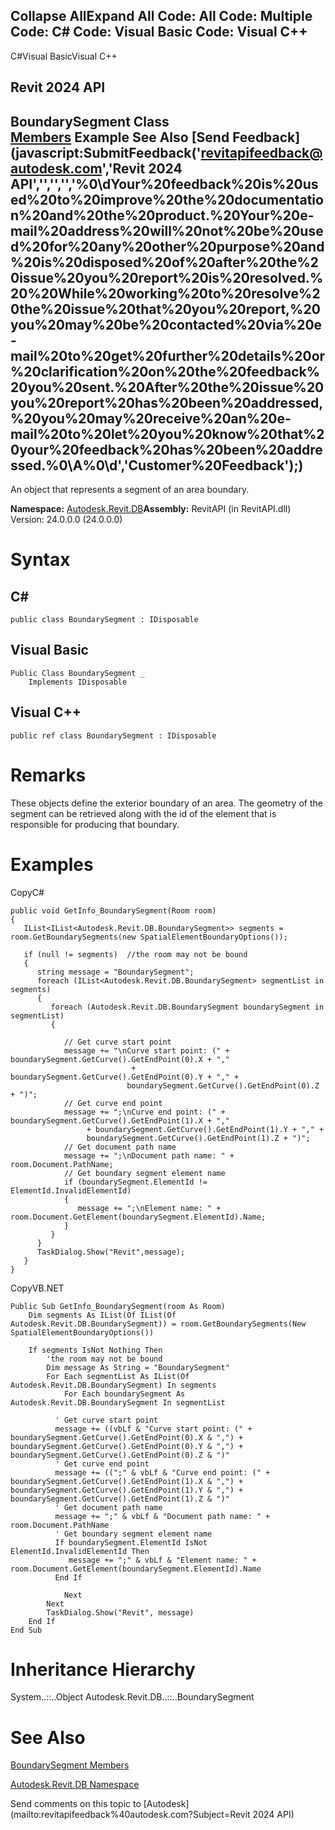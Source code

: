 ﻿

Collapse AllExpand All Code: All Code: Multiple Code: C# Code: Visual Basic Code: Visual C++   
---  
  
C#Visual BasicVisual C++

Revit 2024 API  
---  
BoundarySegment Class  
[Members](3661349e-41e4-b2d7-5c4a-21e002d6b762.md) Example See Also [Send Feedback](javascript:SubmitFeedback\('revitapifeedback@autodesk.com','Revit 2024 API','','','','%0\\dYour%20feedback%20is%20used%20to%20improve%20the%20documentation%20and%20the%20product.%20Your%20e-mail%20address%20will%20not%20be%20used%20for%20any%20other%20purpose%20and%20is%20disposed%20of%20after%20the%20issue%20you%20report%20is%20resolved.%20%20While%20working%20to%20resolve%20the%20issue%20that%20you%20report,%20you%20may%20be%20contacted%20via%20e-mail%20to%20get%20further%20details%20or%20clarification%20on%20the%20feedback%20you%20sent.%20After%20the%20issue%20you%20report%20has%20been%20addressed,%20you%20may%20receive%20an%20e-mail%20to%20let%20you%20know%20that%20your%20feedback%20has%20been%20addressed.%0\\A%0\\d','Customer%20Feedback'\);)  
---  
  
An object that represents a segment of an area boundary. 

**Namespace:** [Autodesk.Revit.DB](87546ba7-461b-c646-cbb1-2cb8f5bff8b2.md)**Assembly:** RevitAPI (in RevitAPI.dll) Version: 24.0.0.0 (24.0.0.0)

# Syntax

C#  
---  
      
    
    public class BoundarySegment : IDisposable  
  
Visual Basic  
---  
      
    
    Public Class BoundarySegment _
    	Implements IDisposable  
  
Visual C++  
---  
      
    
    public ref class BoundarySegment : IDisposable  
  
# Remarks

These objects define the exterior boundary of an area. The geometry of the segment can be retrieved along with the id of the element that is responsible for producing that boundary. 

# Examples

CopyC#
    
    
    public void GetInfo_BoundarySegment(Room room)
    {
       IList<IList<Autodesk.Revit.DB.BoundarySegment>> segments = room.GetBoundarySegments(new SpatialElementBoundaryOptions());
    
       if (null != segments)  //the room may not be bound
       {
          string message = "BoundarySegment";
          foreach (IList<Autodesk.Revit.DB.BoundarySegment> segmentList in segments)
          {
             foreach (Autodesk.Revit.DB.BoundarySegment boundarySegment in segmentList)
             {
    
                // Get curve start point
                message += "\nCurve start point: (" + boundarySegment.GetCurve().GetEndPoint(0).X + ","
                               + boundarySegment.GetCurve().GetEndPoint(0).Y + "," +
                              boundarySegment.GetCurve().GetEndPoint(0).Z + ")";
                // Get curve end point
                message += ";\nCurve end point: (" + boundarySegment.GetCurve().GetEndPoint(1).X + ","
                     + boundarySegment.GetCurve().GetEndPoint(1).Y + "," +
                     boundarySegment.GetCurve().GetEndPoint(1).Z + ")";
                // Get document path name
                message += ";\nDocument path name: " + room.Document.PathName;
                // Get boundary segment element name
                if (boundarySegment.ElementId != ElementId.InvalidElementId)
                {
                   message += ";\nElement name: " + room.Document.GetElement(boundarySegment.ElementId).Name;
                }
             }
          }
          TaskDialog.Show("Revit",message);
       }
    }

CopyVB.NET
    
    
    Public Sub GetInfo_BoundarySegment(room As Room)
        Dim segments As IList(Of IList(Of Autodesk.Revit.DB.BoundarySegment)) = room.GetBoundarySegments(New SpatialElementBoundaryOptions())
    
        If segments IsNot Nothing Then
            'the room may not be bound
            Dim message As String = "BoundarySegment"
            For Each segmentList As IList(Of Autodesk.Revit.DB.BoundarySegment) In segments
                For Each boundarySegment As Autodesk.Revit.DB.BoundarySegment In segmentList
    
              ' Get curve start point
              message += ((vbLf & "Curve start point: (" + boundarySegment.GetCurve().GetEndPoint(0).X & ",") + boundarySegment.GetCurve().GetEndPoint(0).Y & ",") + boundarySegment.GetCurve().GetEndPoint(0).Z & ")"
              ' Get curve end point
              message += ((";" & vbLf & "Curve end point: (" + boundarySegment.GetCurve().GetEndPoint(1).X & ",") + boundarySegment.GetCurve().GetEndPoint(1).Y & ",") + boundarySegment.GetCurve().GetEndPoint(1).Z & ")"
              ' Get document path name
              message += ";" & vbLf & "Document path name: " + room.Document.PathName
              ' Get boundary segment element name
              If boundarySegment.ElementId IsNot ElementId.InvalidElementId Then
                 message += ";" & vbLf & "Element name: " + room.Document.GetElement(boundarySegment.ElementId).Name
              End If
    
                Next
            Next
            TaskDialog.Show("Revit", message)
        End If
    End Sub

# Inheritance Hierarchy

System..::..Object Autodesk.Revit.DB..::..BoundarySegment

# See Also

[BoundarySegment Members](3661349e-41e4-b2d7-5c4a-21e002d6b762.md)

[Autodesk.Revit.DB Namespace](87546ba7-461b-c646-cbb1-2cb8f5bff8b2.md)

Send comments on this topic to [Autodesk](mailto:revitapifeedback%40autodesk.com?Subject=Revit 2024 API)